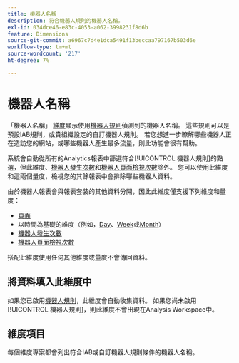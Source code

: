 ```yaml
---
title: 機器人名稱
description: 符合機器人規則的機器人名稱。
exl-id: 034dce46-e83c-4053-a062-3998231f8d6b
feature: Dimensions
source-git-commit: a6967c7d4e1dca5491f13beccaa797167b503d6e
workflow-type: tm+mt
source-wordcount: '217'
ht-degree: 7%

---
```


# 機器人名稱

「機器人名稱」 [維度](overview.md)顯示使用[機器人規則](/help/admin/tools/manage-rs/edit-settings/general/bot-removal/bot-rules.md)偵測到的機器人名稱。 這些規則可以是預設IAB規則，或貴組織設定的自訂機器人規則。 若您想進一步瞭解哪些機器人正在造訪您的網站，或哪些機器人產生最多流量，則此功能會很有幫助。

系統會自動從所有的Analytics報表中篩選符合[!UICONTROL 機器人規則]的點選，但此維度、[機器人發生次數](../metrics/bot-occurrences.md)和[機器人頁面檢視次數](../metrics/bot-page-views.md)除外。 您可以使用此維度和這兩個量度，檢視您的其餘報表中會排除哪些機器人資料。

由於機器人報表會與報表套裝的其他資料分開，因此此維度僅支援下列維度和量度：

* [頁面](page.md)
* 以時間為基礎的維度（例如，[Day](day.md)、[Week](week.md)或[Month](month.md)）
* [機器人發生次數](../metrics/bot-occurrences.md)
* [機器人頁面檢視次數](../metrics/bot-page-views.md)

搭配此維度使用任何其他維度或量度不會傳回資料。

## 將資料填入此維度中

如果您已啟用[機器人規則](/help/admin/tools/manage-rs/edit-settings/general/bot-removal/bot-rules.md)，此維度會自動收集資料。 如果您尚未啟用[!UICONTROL 機器人規則]，則此維度不會出現在Analysis Workspace中。

## 維度項目

每個維度專案都會列出符合IAB或自訂機器人規則條件的機器人名稱。
